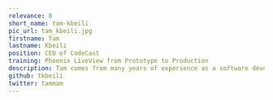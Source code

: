 ```yaml
---
relevance: 8
short_name: tam-kbeili
pic_url: tam_kbeili.jpg
firstname: Tam
lastname: Kbeili
position: CEO of CodeCast
training: Phoenix LiveView from Prototype to Production
description: Tam comes from many years of experience as a software developer in Vancouver, Canada, where he founded and led a bootcamp teaching web development. Now as founder and CEO of CodeCast, a streaming platform for developer education, Tam is using his diverse experience as both a developer and educator to help others teach more effective remote workshops and bring programming skills to a wider audience.
github: tkbeili
twitter: tammam
---
```

